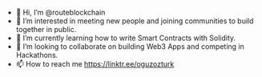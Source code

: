 - 👋 Hi, I’m @routeblockchain
- 👀 I’m interested in meeting new people and joining communities to build together in public.
- 🌱 I’m currently learning how to write Smart Contracts with Solidity.
- 💞️ I’m looking to collaborate on building Web3 Apps and competing in Hackathons.
- 📫 How to reach me https://linktr.ee/oguzozturk

<!---
routeblockchain/routeblockchain is a ✨ special ✨ repository because its `README.md` (this file) appears on your GitHub profile.
You can click the Preview link to take a look at your changes.
--->
